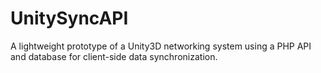 # UnitySyncAPI
A lightweight prototype of a Unity3D networking system using a PHP API and database for client-side data synchronization.
